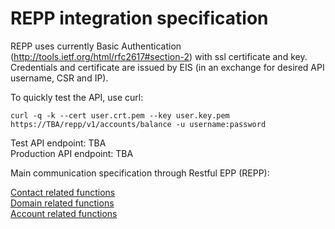 # REPP integration specification

REPP uses currently Basic Authentication (http://tools.ietf.org/html/rfc2617#section-2) with ssl certificate and key.
Credentials and certificate are issued by EIS (in an exchange for desired API username, CSR and IP).

To quickly test the API, use curl:

    curl -q -k --cert user.crt.pem --key user.key.pem https://TBA/repp/v1/accounts/balance -u username:password

Test API endpoint: TBA  
Production API endpoint: TBA

Main communication specification through Restful EPP (REPP):

[Contact related functions](repp/v1/contact.md)  
[Domain related functions](repp/v1/domain.md)  
[Account related functions](repp/v1/account.md)

